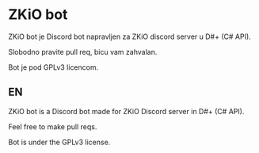 # ZKiO bot 

ZKiO bot je Discord bot napravljen za ZKiO discord server u D#+ (C# API).

Slobodno pravite pull req, bicu vam zahvalan.

Bot je pod GPLv3 licencom.

## EN
ZKiO bot is a Discord bot made for ZKiO Discord server in D#+ (C# API).

Feel free to make pull reqs.

Bot is under the GPLv3 license.
